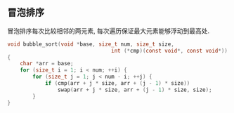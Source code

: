 

## 冒泡排序

冒泡排序每次比较相邻的两元素, 每次遍历保证最大元素能够浮动到最高处.

```c
void bubble_sort(void *base, size_t num, size_t size, 
								 int (*cmp)(const void*, const void*))
{
	char *arr = base;
	for (size_t i = 1; i < num; ++i) {
		for (size_t j = 1; j < num - i; ++j) {
			if (cmp(arr + j * size, arr + (j - 1) * size))
				swap(arr + j * size, arr + (j - 1) * size, size);
		}
}
```

